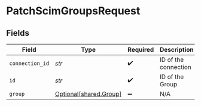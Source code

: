 # PatchScimGroupsRequest


## Fields

| Field                                                  | Type                                                   | Required                                               | Description                                            |
| ------------------------------------------------------ | ------------------------------------------------------ | ------------------------------------------------------ | ------------------------------------------------------ |
| `connection_id`                                        | *str*                                                  | :heavy_check_mark:                                     | ID of the connection                                   |
| `id`                                                   | *str*                                                  | :heavy_check_mark:                                     | ID of the Group                                        |
| `group`                                                | [Optional[shared.Group]](../../models/shared/group.md) | :heavy_minus_sign:                                     | N/A                                                    |